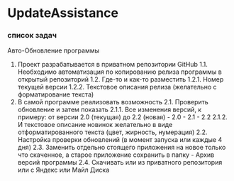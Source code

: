 # UpdateAssistance

### список задач
Авто-Обновление программы
1.	Проект разрабатывается в приватном репозитории GitHub
   1.1.	Необходимо автоматизация по копированию релиза программы в открытый репозиторий 
   1.2.	Где-то и как-то разместить 
      1.2.1.	Номер текущей версии
      1.2.2.	Текстовое описания релиза (желательно с форматирование текста)
2.	В самой программе реализовать возможность
   2.1.	Проверить обновление и затем показать
      2.1.1.	Все изменения версий, к примеру: от версии 2.0 (текущая) до 2.2 (новая) - 2.0 - 2.1 - 2.2
      2.1.2.	И текстовое описание новинок желательно в виде отформатированного текста (цвет, жирность, нумерация)
   2.2.	Настройка проверки обновлений (в момент запуска или каждые 4 дня)
   2.3.	Заменить отдельно стоящего приложения на новое только что скаченное, 
               а старое приложение сохранить в папку - Архив версий программы
   2.4.	Скачивать или из приватного репозитория или с Яндекс или Майл Диска
